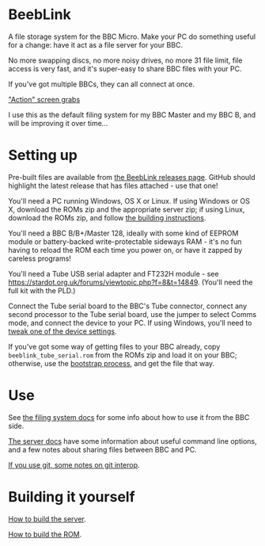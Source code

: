 # BeebLink

A file storage system for the BBC Micro. Make your PC do something
useful for a change: have it act as a file server for your BBC.

No more swapping discs, no more noisy drives, no more 31 file limit,
file access is very fast, and it's super-easy to share BBC files with
your PC.

If you've got multiple BBCs, they can all connect at once.

["Action" screen grabs](./docs/screens.md)

I use this as the default filing system for my BBC Master and my BBC
B, and will be improving it over time...

# Setting up

Pre-built files are available from
[the BeebLink releases page](https://github.com/tom-seddon/beeblink/releases).
GitHub should highlight the latest release that has files attached -
use that one!

You'll need a PC running Windows, OS X or Linux. If using Windows or
OS X, download the ROMs zip and the appropriate server zip; if using
Linux, download the ROMs zip, and follow
[the building instructions](./docs/build-server.md).

You'll need a BBC B/B+/Master 128, ideally with some kind of EEPROM
module or battery-backed write-protectable sideways RAM - it's no fun
having to reload the ROM each time you power on, or have it zapped by
careless programs!

You'll need a Tube USB serial adapter and FT232H module - see
https://stardot.org.uk/forums/viewtopic.php?f=8&t=14849. (You'll need
the full kit with the PLD.)

Connect the Tube serial board to the BBC's Tube connector, connect any
second processor to the Tube serial board, use the jumper to select
Comms mode, and connect the device to your PC. If using Windows,
you'll need to
[tweak one of the device settings](./docs/ftdi_latency_timer.md).

If you've got some way of getting files to your BBC already, copy
`beeblink_tube_serial.rom` from the ROMs zip and load it on your BBC;
otherwise, use the [bootstrap process](./docs/bootstrap.md), and get
the file that way.

# Use

See [the filing system docs](./docs/fs.md) for some info about how to
use it from the BBC side.

[The server docs](./docs/server.md) have some information about useful
command line options, and a few notes about sharing files between BBC
and PC.

[If you use git, some notes on git interop](./docs/git.md).

# Building it yourself

[How to build the server](./docs/build-server.md).

[How to build the ROM](./docs/build-rom.md).

